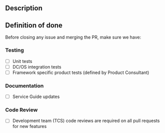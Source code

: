 ## Description
<!-- Link to Github issue -->

## Definition of done
Before closing any issue and merging the PR, make sure we have: 

### Testing
- [ ] Unit tests
- [ ] DC/OS integration tests 
- [ ] Framework specific product tests (defined by Product Consultant)

### Documentation
- [ ] Service Guide updates 

### Code Review
- [ ] Development team (TCS) code reviews are required on all pull requests for new features 
